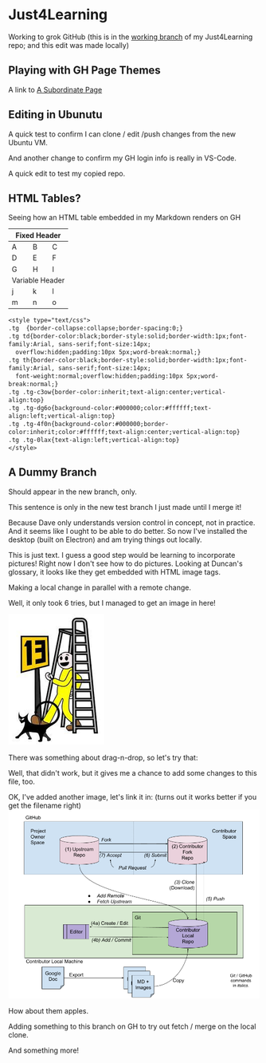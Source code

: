 # Just4Learning

Working to grok GitHub (this is in the <u>working branch</u> of my Just4Learning repo; and this edit was made locally)

## Playing with GH Page Themes

A link to [A Subordinate Page](NewPage.md)

## Editing in Ubunutu

A quick test to confirm I can clone / edit /push changes from the new Ubuntu VM.

And another change to confirm my GH login info is really in VS-Code.

A quick edit to test my copied repo.

## HTML Tables?

Seeing how an HTML table embedded in my Markdown renders on
GH


<table class="tg">
<thead>
  <tr background-color:#000000;border-color:inherit;color:#ffffff;text-align:center;vertical-align:top>
    <th  colspan="3">Fixed Header</th>
  </tr>
</thead>
<tbody>
  <tr>
    <td background-color:#000000;border-color:inherit;color:#ffffff;text-align:center;vertical-align:top>A</td>
    <td class="tg-c3ow">B</td>
    <td class="tg-c3ow">C</td>
  </tr>
  <tr>
    <td class="tg-c3ow">D</td>
    <td class="tg-c3ow">E</td>
    <td class="tg-c3ow">F</td>
  </tr>
  <tr>
    <td class="tg-c3ow">G</td>
    <td class="tg-c3ow">H</td>
    <td class="tg-c3ow">I</td>
  </tr>
  <tr>
    <td class="tg-dg6o" colspan="3">Variable Header</td>
  </tr>
  <tr>
    <td class="tg-0lax">j</td>
    <td class="tg-0lax">k</td>
    <td class="tg-0lax">l</td>
  </tr>
  <tr>
    <td class="tg-0lax">m</td>
    <td class="tg-0lax">n</td>
    <td class="tg-0lax">o</td>
  </tr>
</tbody>
</table>

```
<style type="text/css">
.tg  {border-collapse:collapse;border-spacing:0;}
.tg td{border-color:black;border-style:solid;border-width:1px;font-family:Arial, sans-serif;font-size:14px;
  overflow:hidden;padding:10px 5px;word-break:normal;}
.tg th{border-color:black;border-style:solid;border-width:1px;font-family:Arial, sans-serif;font-size:14px;
  font-weight:normal;overflow:hidden;padding:10px 5px;word-break:normal;}
.tg .tg-c3ow{border-color:inherit;text-align:center;vertical-align:top}
.tg .tg-dg6o{background-color:#000000;color:#ffffff;text-align:left;vertical-align:top}
.tg .tg-4f0n{background-color:#000000;border-color:inherit;color:#ffffff;text-align:center;vertical-align:top}
.tg .tg-0lax{text-align:left;vertical-align:top}
</style>
```

## A Dummy Branch

Should appear in the new branch, only.

This sentence is only in the new test branch I just made until I merge it!

Because Dave only understands version control in concept, not in practice. And it seems like I ought to be able to do better. So now I've installed the desktop (built on Electron) and am trying things out locally.

This is just text. I guess a good step would be learning to incorporate pictures!  Right now I don't see how to do pictures. Looking at Duncan's glossary, it looks like they get embedded with HTML image tags. 

Making a local change in parallel with a remote change.

Well, it only took 6 tries, but I managed to get an image in here!

![All the Bad Luck](/images/All-the-bad-luck.jpg)

There was something about drag-n-drop, so let's try that:

Well, that didn't work, but it gives me a chance to add some changes to this file, too.

OK, I've added another image, let's link it in: 
(turns out it works better if you get the filename right)
![Gitting It Done](/images/Gitting-It-Done.png)

How about them apples.

Adding something to this branch on GH to try out fetch / merge on the local clone.

And something more!
